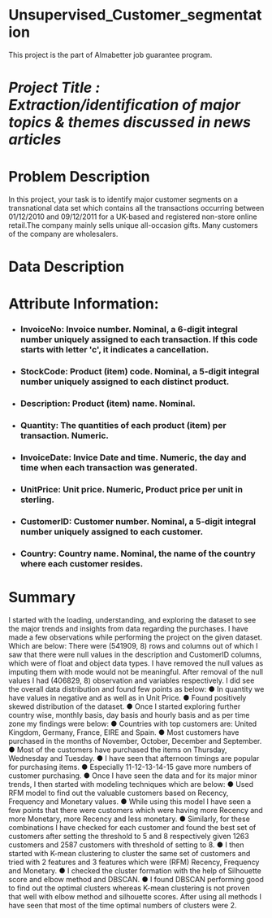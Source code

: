 # Unsupervised_Customer_segmentation
This project is the part of Almabetter job guarantee program.

#           *Project Title : Extraction/identification of major topics & themes discussed in news articles*
#          **Problem Description**
In this project, your task is to identify major customer segments on a transnational data set which contains all the transactions occurring between 01/12/2010 and 09/12/2011 for a UK-based and registered non-store online retail.The company mainly sells unique all-occasion gifts. Many customers of the company are wholesalers.
# **Data Description**

# **Attribute Information:**
* ### InvoiceNo: Invoice number. Nominal, a 6-digit integral number uniquely assigned to each transaction. If this code starts with letter 'c', it indicates a cancellation.
* ### StockCode: Product (item) code. Nominal, a 5-digit integral number uniquely assigned to each distinct product.
* ### Description: Product (item) name. Nominal.
* ### Quantity: The quantities of each product (item) per transaction. Numeric.
* ### InvoiceDate: Invice Date and time. Numeric, the day and time when each transaction was generated.
* ### UnitPrice: Unit price. Numeric, Product price per unit in sterling.
* ### CustomerID: Customer number. Nominal, a 5-digit integral number uniquely assigned to each customer.
* ### Country: Country name. Nominal, the name of the country where each customer resides.


# **Summary** 
I started with the loading, understanding, and exploring the dataset to see the major trends and insights from data regarding the purchases. I have made a few observations while performing the project on the given dataset. Which are below:
There were (541909, 8) rows and columns out of which I  saw that there were null values in the description and CustomerID columns, which were of float and object data types. I have removed the null values as imputing them with mode would not be meaningful.
After removal of the null values I had (406829, 8) observation and variables respectively.
I did see the overall data distribution and found few points as below:
●    In quantity we have values in negative and as well as in Unit Price.
●    Found positively skewed distribution of the dataset.
●    Once I started exploring further country wise, monthly basis, day basis and hourly basis and as per time zone my findings were below:
●    Countries with top customers are: United Kingdom, Germany, France, EIRE and Spain.
●    Most customers have purchased in the months of November, October, December and September.
●    Most of the customers have purchased the items on Thursday, Wednesday and Tuesday.
●    I have seen that afternoon timings are popular for purchasing items.
●    Especially 11-12-13-14-15 gave more numbers of customer purchasing.
●    Once I have seen the data and for its major minor trends, I then started with modeling techniques which are below:
●    Used RFM model to find out the valuable customers based on Recency, Frequency and Monetary values.
●	While using this model I have seen a few points that there were customers which were having more Recency and more Monetary, more Recency and less monetary.
●	Similarly, for these combinations I have checked for each customer and found the best set of customers after setting the threshold to 5 and 8 respectively given 1263 customers and 2587 customers with threshold of setting to 8.
●	I then started with K-mean clustering to cluster the same set of customers and tried with 2 features and 3 features which were (RFM) Recency, Frequency and Monetary.
●	I checked the cluster formation with the help of Silhouette score and elbow method and DBSCAN.
●	I found DBSCAN performing good to find out the optimal clusters whereas K-mean clustering is not proven that well with elbow method and silhouette scores. After using all methods I have seen that most of the time optimal numbers of clusters were 2.


